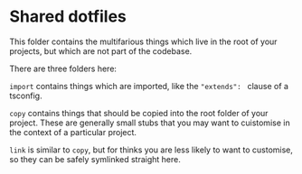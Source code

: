 # Shared dotfiles

This folder contains the multifarious things which live in the root of your projects, but which are not part of the codebase.

There are three folders here:

`import` contains things which are imported, like the `"extends": ` clause of a tsconfig.

`copy` contains things that should be copied into the root folder of your project. These are generally small stubs that you may want to cuistomise in the context of a particular project.

`link` is similar to `copy`, but for thinks you are less likely to want to customise, so they can be safely symlinked straight here.

